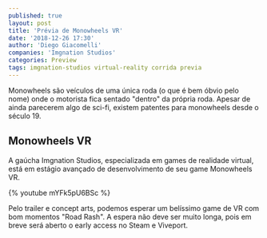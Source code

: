 ```yaml
---
published: true
layout: post
title: 'Prévia de Monowheels VR'
date: '2018-12-26 17:30'
author: 'Diego Giacomelli'
companies: 'Imgnation Studios'
categories: Preview
tags: imgnation-studios virtual-reality corrida previa
---
```

Monowheels são veículos de uma única roda (o que é bem óbvio pelo nome) onde o motorista fica sentado "dentro" da própria roda. Apesar de ainda parecerem algo de sci-fi, existem patentes para monowheels desde o século 19.

## Monowheels VR
A gaúcha Imgnation Studios, especializada em games de realidade virtual, está em estágio avançado de desenvolvimento de seu game Monowheels VR.

{% youtube mYFk5pU6BSc %}

Pelo trailer e concept arts, podemos esperar um belíssimo game de VR com bom momentos "Road Rash".
A espera não deve ser muito longa, pois em breve será aberto o early access no Steam e Viveport.


